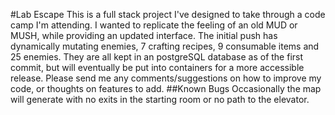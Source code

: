 #Lab Escape
This is a full stack project I've designed to take through a code camp I'm attending. I wanted to replicate the feeling of an old MUD or MUSH, while providing an updated interface.
The initial push has dynamically mutating enemies, 7 crafting recipes, 9 consumable items and 25 enemies. They are all kept in an postgreSQL database as of the first commit, but will eventually be put into containers for a more accessible release. Please send me any comments/suggestions on how to improve my code, or thoughts on features to add. 
##Known Bugs
Occasionally the map will generate with no exits in the starting room or no path to the elevator. 

